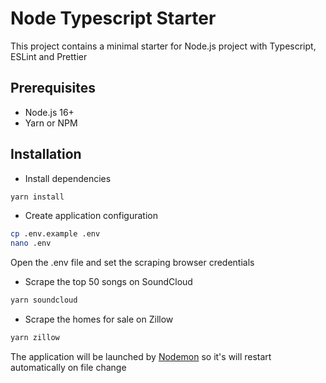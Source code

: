 # Node Typescript Starter

This project contains a minimal starter for Node.js project with Typescript, ESLint and Prettier

## Prerequisites
- Node.js 16+
- Yarn or NPM

## Installation
- Install dependencies
```bash
yarn install
```

- Create application configuration
```bash
cp .env.example .env
nano .env
```
Open the .env file and set the scraping browser credentials

- Scrape the top 50 songs on SoundCloud
```bash
yarn soundcloud
```

- Scrape the homes for sale on Zillow
```bash
yarn zillow
```

The application will be launched by [Nodemon](https://nodemon.com) so it's will restart automatically on file change
